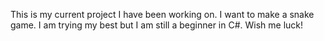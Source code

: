 This is my current project I have been working on. I want to make a snake game. 
I am trying my best but I am still a beginner in C#.
Wish me luck!
